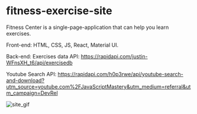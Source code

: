 # fitness-exercise-site
 
Fitness Center is a single-page-application that can help you learn exercises.

Front-end: HTML, CSS, JS, React, Material UI.

Back-end: 
Exercises data API: https://rapidapi.com/justin-WFnsXH_t6/api/exercisedb

Youtube Search API: https://rapidapi.com/h0p3rwe/api/youtube-search-and-download?utm_source=youtube.com%2FJavaScriptMastery&utm_medium=referral&utm_campaign=DevRel

![site_gif](https://github.com/Ciobi0212/fitness-exercise-site/assets/147515963/16063e96-9b18-41c8-9252-553dd0b81537)

